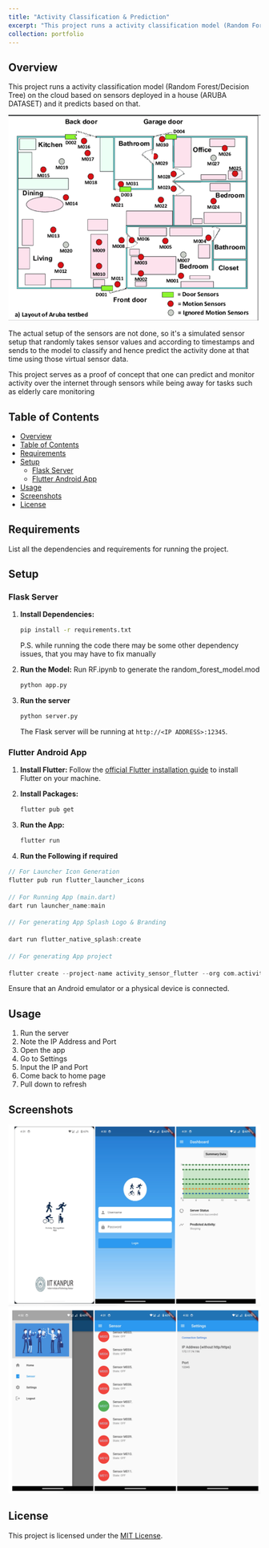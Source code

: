 ```yaml
---
title: "Activity Classification & Prediction"
excerpt: "This project runs a activity classification model (Random Forest/Decision Tree) on the cloud based on sensors deployed in a house (ARUBA DATASET) and it predicts based on that. The actual setup of the sensors are not done, so it's a simulated sensor setup that randomly takes sensor values and according to timestamps and sends to the model to classify and hence predict the activity done at that time using those virtual sensor data. This project serves as a proof of concept that one can predict and monitor activity over the internet through sensors while being away for tasks such as elderly care monitoring<br/><img src='/images/hero.png'>"
collection: portfolio
---
```


## Overview

This project runs a activity classification model (Random Forest/Decision Tree) on the cloud based on sensors deployed in a house (ARUBA DATASET) and it predicts based on that.

<img src='/images/dataset.png'>

The actual setup of the sensors are not done, so it's a simulated sensor setup that randomly takes sensor values and according to timestamps and sends to the model to classify and hence predict the activity done at that time using those virtual sensor data. 

This project serves as a proof of concept that one can predict and monitor activity over the internet through sensors while being away for tasks such as elderly care monitoring

## Table of Contents

- [Overview](#overview)
- [Table of Contents](#table-of-contents)
- [Requirements](#requirements)
- [Setup](#setup)
  - [Flask Server](#flask-server)
  - [Flutter Android App](#flutter-android-app)
- [Usage](#usage)
- [Screenshots](#screenshots)
- [License](#license)

## Requirements

List all the dependencies and requirements for running the project.

## Setup

### Flask Server

1. **Install Dependencies:**

   ```bash
   pip install -r requirements.txt
   ```

   P.S. while running the code there may be some other dependency issues, that you may have to fix manually
2. **Run the Model:**
   Run RF.ipynb to generate the random_forest_model.mod

   ```bash
   python app.py
   ```
3. **Run the server**

   ```bash
   python server.py
   ```

   The Flask server will be running at `http://<IP ADDRESS>:12345`.

### Flutter Android App

1. **Install Flutter:**
   Follow the [official Flutter installation guide](https://flutter.dev/docs/get-started/install) to install Flutter on your machine.
2. **Install Packages:**

   ```bash
   flutter pub get
   ```
3. **Run the App:**

   ```bash
   flutter run
   ```
4. **Run the Following if required**

```dart
// For Launcher Icon Generation
flutter pub run flutter_launcher_icons 

// For Running App (main.dart)
dart run launcher_name:main

// For generating App Splash Logo & Branding

dart run flutter_native_splash:create

// For generating App project

flutter create --project-name activity_sensor_flutter --org com.activity . 
```

Ensure that an Android emulator or a physical device is connected.

## Usage

1. Run the server
2. Note the IP Address and Port
3. Open the app 
4. Go to Settings
5. Input the IP and Port
6. Come back to home page
7. Pull down to refresh

## Screenshots

<div>
<img src="/images/image1.png">
<img src="/images/image2.png">
</div>

## License

This project is licensed under the [MIT License](LICENSE).
